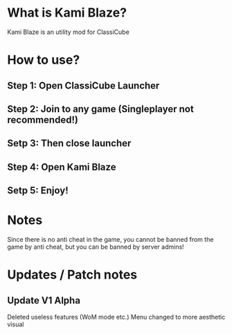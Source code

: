 # What is Kami Blaze?
Kami Blaze is an utility mod for ClassiCube

# How to use?
Step 1: Open ClassiCube Launcher
---------------
Step 2: Join to any game (Singleplayer not recommended!)
---------------
Setp 3: Then close launcher
---------------
Step 4: Open Kami Blaze 
---------------
Setp 5: Enjoy!
---------------

# Notes
Since there is no anti cheat in the game, you cannot be banned from the game by anti cheat, but you can be banned by server admins!

# Updates / Patch notes
Update V1 Alpha
---------------
Deleted useless features (WoM mode etc.)
Menu changed to more aesthetic visual
